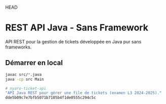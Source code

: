 HEAD
# REST API Java - Sans Framework

API REST pour la gestion de tickets développée en Java pur sans frameworks.

## Démarrer en local
```bash
javac src/*.java
java -cp src Main

# nyaro-ticket-api
"API Java REST pour gérer une file de tickets (examen L3 2024-2025)."
dde5b09c7e7bfb5071b7105b4f1de0555c294c5c
